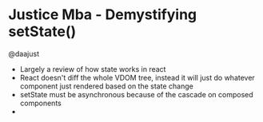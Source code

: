 Justice Mba - Demystifying setState()
=====================================

@daajust

* Largely a review of how state works in react
* React doesn't diff the whole VDOM tree, instead it will just do whatever component just rendered based on the state change
* setState must be asynchronous because of the cascade on composed components
* 

